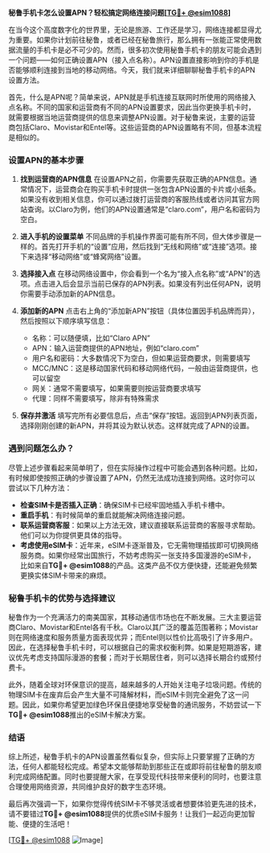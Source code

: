 **秘鲁手机卡怎么设置APN？轻松搞定网络连接问题[[TG💪+ @esim1088](https://t.me/s/esim1088)]**

在当今这个高度数字化的世界里，无论是旅游、工作还是学习，网络连接都显得尤为重要。如果你计划前往秘鲁，或者已经在秘鲁旅行，那么拥有一张能正常使用数据流量的手机卡是必不可少的。然而，很多初次使用秘鲁手机卡的朋友可能会遇到一个问题——如何正确设置APN（接入点名称）。APN设置直接影响到你的手机是否能够顺利连接到当地的移动网络。今天，我们就来详细聊聊秘鲁手机卡的APN设置方法。

首先，什么是APN呢？简单来说，APN就是手机连接互联网时所使用的网络接入点名称。不同的国家和运营商有不同的APN设置要求，因此当你更换手机卡时，就需要根据当地运营商提供的信息来调整APN设置。对于秘鲁来说，主要的运营商包括Claro、Movistar和Entel等。这些运营商的APN设置略有不同，但基本流程是相似的。

### 设置APN的基本步骤

1. **找到运营商的APN信息**
   在设置APN之前，你需要先获取正确的APN信息。通常情况下，运营商会在购买手机卡时提供一张包含APN设置的卡片或小纸条。如果没有收到相关信息，你可以通过拨打运营商的客服热线或者访问其官方网站查询。以Claro为例，他们的APN设置通常是“claro.com”，用户名和密码为空白。

2. **进入手机的设置菜单**
   不同品牌的手机操作界面可能有所不同，但大体步骤是一样的。首先打开手机的“设置”应用，然后找到“无线和网络”或“连接”选项。接下来选择“移动网络”或“蜂窝网络”设置。

3. **选择接入点**
   在移动网络设置中，你会看到一个名为“接入点名称”或“APN”的选项。点击进入后会显示当前已保存的APN列表。如果没有列出任何APN，说明你需要手动添加新的APN信息。

4. **添加新的APN**
   点击右上角的“添加新APN”按钮（具体位置因手机品牌而异），然后按照以下顺序填写信息：
   - 名称：可以随便填，比如“Claro APN”
   - APN：输入运营商提供的APN地址，例如“claro.com”
   - 用户名和密码：大多数情况下为空白，但如果运营商要求，则需要填写
   - MCC/MNC：这是移动国家代码和移动网络代码，一般由运营商提供，也可以留空
   - 网关：通常不需要填写，如果需要则按运营商要求填写
   - 代理：同样不需要填写，除非有特殊需求

5. **保存并激活**
   填写完所有必要信息后，点击“保存”按钮。返回到APN列表页面，选择刚刚创建的新APN，并将其设为默认状态。这样就完成了APN的设置。

### 遇到问题怎么办？

尽管上述步骤看起来简单明了，但在实际操作过程中可能会遇到各种问题。比如，有时候即使按照正确的步骤设置了APN，仍然无法成功连接到网络。这时你可以尝试以下几种方法：

- **检查SIM卡是否插入正确**：确保SIM卡已经牢固地插入手机卡槽中。
- **重启手机**：有时候简单的重启就能解决网络连接问题。
- **联系运营商客服**：如果以上方法无效，建议直接联系运营商的客服寻求帮助。他们可以为你提供更具体的指导。
- **考虑使用eSIM卡**：近年来，eSIM卡逐渐普及，它无需物理插拔即可切换网络服务商。如果你经常出国旅行，不妨考虑购买一张支持多国漫游的eSIM卡，比如来自**TG💪+ @esim1088**的产品。这类产品不仅方便快捷，还能避免频繁更换实体SIM卡带来的麻烦。

### 秘鲁手机卡的优势与选择建议

秘鲁作为一个充满活力的南美国家，其移动通信市场也在不断发展。三大主要运营商Claro、Movistar和Entel各有千秋。Claro以其广泛的覆盖范围著称；Movistar则在网络速度和服务质量方面表现优异；而Entel则以性价比高吸引了许多用户。因此，在选择秘鲁手机卡时，可以根据自己的需求权衡利弊。如果是短期游客，建议优先考虑支持国际漫游的套餐；而对于长期居住者，则可以选择长期合约或预付费卡。

此外，随着全球对环保意识的提高，越来越多的人开始关注电子垃圾问题。传统的物理SIM卡在废弃后会产生大量不可降解材料，而eSIM卡则完全避免了这一问题。因此，如果你希望更加绿色环保且便捷地享受秘鲁的通讯服务，不妨尝试一下**TG💪+ @esim1088**推出的eSIM卡解决方案。

### 结语

综上所述，秘鲁手机卡的APN设置虽然看似复杂，但实际上只要掌握了正确的方法，任何人都能轻松完成。希望本文能够帮助到那些正在或即将前往秘鲁的朋友顺利完成网络配置。同时也要提醒大家，在享受现代科技带来便利的同时，也要注意合理使用网络资源，共同维护良好的数字生态环境。

最后再次强调一下，如果你觉得传统SIM卡不够灵活或者想要体验更先进的技术，请不要错过**TG💪+ @esim1088**提供的优质eSIM卡服务！让我们一起迈向更加智能、便捷的生活吧！

[[TG💪+ @esim1088](https://t.me/s/esim1088) ![Image](https://i.postimg.cc/4NQfJmqS/Snipaste-2025-05-13-00-14-12.png)]